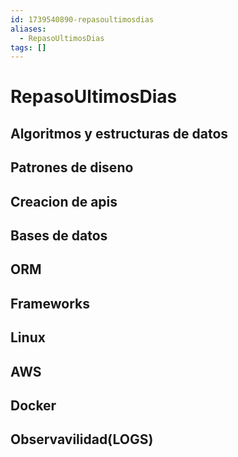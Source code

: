 ```yaml
---
id: 1739540890-repasoultimosdias
aliases:
  - RepasoUltimosDias
tags: []
---
```


# RepasoUltimosDias

## Algoritmos y estructuras de datos

## Patrones de diseno

## Creacion de apis

## Bases de datos

## ORM

## Frameworks

## Linux

## AWS

## Docker

## Observavilidad(LOGS)
